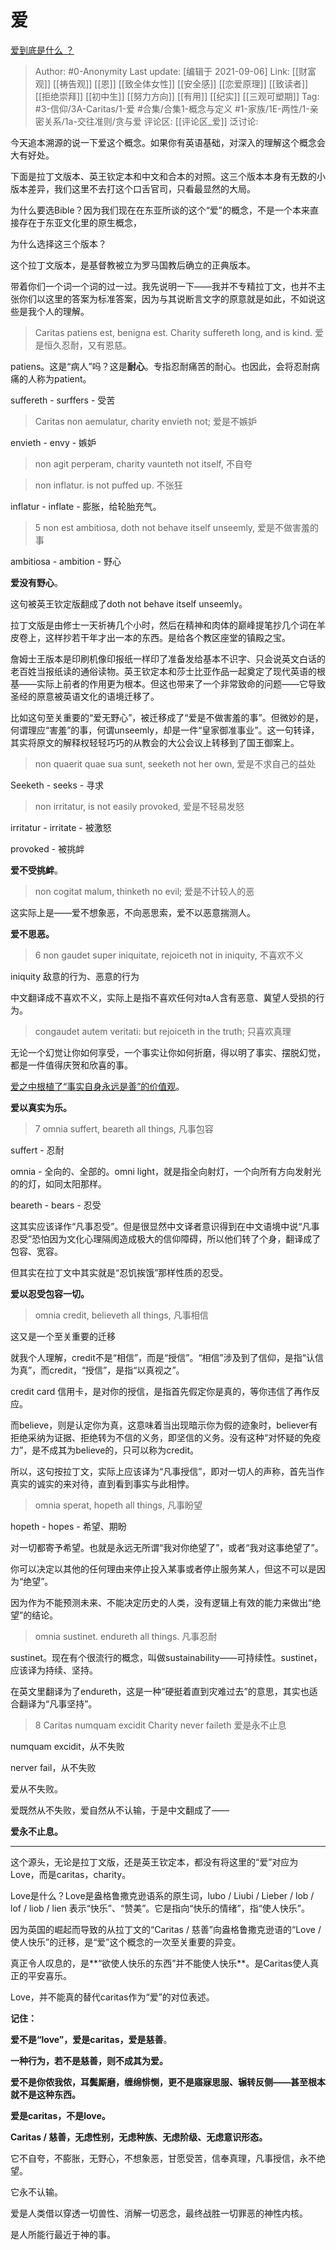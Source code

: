 # 爱
[爱到底是什么 ？](https://www.zhihu.com/question/444126370/answer/1743255025)

> Author: #0-Anonymity
> Last update: [编辑于 2021-09-06]
> Link: [[财富观]] [[祷告观]] [[恩]] [[致全体女性]] [[安全感]] [[恋爱原理]] [[致读者]] [[拒绝崇拜]] [[初中生]] [[努力方向]] [[有用]] [[纪实]] [[三观可塑期]]
> Tag: #3-信仰/3A-Caritas/1-爱 #合集/合集1-概念与定义 #1-家族/1E-两性/1-亲密关系/1a-交往准则/贪与爱
> 评论区: [[评论区_爱]]
> 泛讨论:

今天追本溯源的说一下爱这个概念。如果你有英语基础，对深入的理解这个概念会大有好处。

下面是拉丁文版本、英王钦定本和中文和合本的对照。这三个版本本身有无数的小版本差异，我们这里不去打这个口舌官司，只看最显然的大局。

为什么要选Bible？因为我们现在在东亚所谈的这个“爱”的概念，不是一个本来直接存在于东亚文化里的原生概念，

为什么选择这三个版本？

这个拉丁文版本，是基督教被立为罗马国教后确立的正典版本。

带着你们一个词一个词的过一过。我先说明一下——我并不专精拉丁文，也并不主张你们以这里的答案为标准答案，因为与其说断言文字的原意就是如此，不如说这些是我个人的理解。

> Caritas patiens est, benigna est.
> Charity suffereth long, and is kind.
> 爱是恒久忍耐，又有恩慈。

patiens。这是“病人”吗？这是**耐心**。专指忍耐痛苦的耐心。也因此，会将忍耐病痛的人称为patient。

suffereth - surffers - 受苦

> Caritas non aemulatur,
> charity envieth not;
> 爱是不嫉妒

envieth - envy - 嫉妒

> non agit perperam,
> charity vaunteth not itself,
> 不自夸

> non inflatur.
> is not puffed up.
> 不张狂

inflatur - inflate - 膨胀，给轮胎充气。

> 5 non est ambitiosa,
> doth not behave itself unseemly,
> 爱是不做害羞的事

ambitiosa - ambition - 野心

**爱没有野心**。

这句被英王钦定版翻成了doth not behave itself unseemly。

拉丁文版是由修士一天祈祷几个小时，然后在精神和肉体的巅峰提笔抄几个词在羊皮卷上，这样抄若干年才出一本的东西。是给各个教区座堂的镇殿之宝。

詹姆士王版本是印刷机像印报纸一样印了准备发给基本不识字、只会说英文白话的老百姓当报纸读的通俗读物。英王钦定本和莎士比亚作品一起奠定了现代英语的根基——实际上前者的作用更为根本。但这也带来了一个非常致命的问题——它导致圣经的原意被英语文化的语境迁移了。

比如这句至关重要的“爱无野心”，被迁移成了“爱是不做害羞的事”。但微妙的是，何谓理应“害羞”的事，何谓unseemly，却是一件“皇家御准事业”。这一句转译，其实将原文的解释权轻轻巧巧的从教会的大公会议上转移到了国王御案上。

> non quaerit quae sua sunt,
> seeketh not her own,
> 爱是不求自己的益处

Seeketh - seeks - 寻求

> non irritatur,
> is not easily provoked,
> 爱是不轻易发怒

irritatur - irritate - 被激怒

provoked - 被挑衅

**爱不受挑衅**。

> non cogitat malum,
> thinketh no evil;
> 爱是不计较人的恶

这实际上是——爱不想象恶，不向恶思索，爱不以恶意揣测人。

**爱不思恶。**

> 6 non gaudet super iniquitate,
> rejoiceth not in iniquity,
> 不喜欢不义

iniquity 敌意的行为、恶意的行为

中文翻译成不喜欢不义，实际上是指不喜欢任何对ta人含有恶意、冀望人受损的行为。

> congaudet autem veritati:
> but rejoiceth in the truth;
> 只喜欢真理

无论一个幻觉让你如何享受，一个事实让你如何折磨，得以明了事实、摆脱幻觉，都是一件值得庆贺和欣喜的事。

<u>爱之中根植了“事实自身永远是善”的价值观</u>。

**爱以真实为乐。**

> 7 omnia suffert,
> beareth all things,
> 凡事包容

suffert - 忍耐

omnia - 全向的、全部的。omni light，就是指全向射灯，一个向所有方向发射光的的灯，如同太阳那样。

beareth - bears - 忍受

这其实应该译作“凡事忍受”。但是很显然中文译者意识得到在中文语境中说“凡事忍受”恐怕因为文化心理隔阂造成极大的信仰障碍，所以他们转了个身，翻译成了包容、宽容。

但其实在拉丁文中其实就是“忍饥挨饿”那样性质的忍受。

**爱以忍受包容一切。**

> omnia credit,
> believeth all things,
> 凡事相信

这又是一个至关重要的迁移

就我个人理解，credit不是“相信”，而是“授信”。“相信”涉及到了信仰，是指“认信为真”，而credit，“授信”，是指“以真视之”。

credit card 信用卡，是对你的授信，是指首先假定你是真的，等你违信了再作反应。

而believe，则是认定你为真，这意味着当出现暗示你为假的迹象时，believer有拒绝采纳为证据、拒绝转为不信的义务，即坚信的义务。没有这种“对怀疑的免疫力”，是不成其为believe的，只可以称为credit。

所以，这句按拉丁文，实际上应该译为“凡事授信”，即对一切人的声称，首先当作真实的诚实的来对待，直到看到事实与此相悖。

> omnia sperat,
> hopeth all things,
> 凡事盼望

hopeth - hopes - 希望、期盼

对一切都寄予希望。也就是永远无所谓“我对你绝望了”，或者“我对这事绝望了”。

你可以决定以其他的任何理由来停止投入某事或者停止服务某人，但这不可以是因为“绝望”。

因为作为不能预测未来、不能决定历史的人类，没有逻辑上有效的能力来做出“绝望”的结论。

> omnia sustinet.
> endureth all things.
> 凡事忍耐

sustinet。现在有个很流行的概念，叫做sustainability——可持续性。sustinet，应该译为持续、坚持。

在英文里翻译为了endureth，这是一种“硬挺着直到灾难过去”的意思，其实也适合翻译为“凡事坚持”。

> 8 Caritas numquam excidit
> Charity never faileth
> 爱是永不止息

numquam excidit，从不失败

nerver fail，从不失败

爱从不失败。

爱既然从不失败，爱自然从不认输，于是中文翻成了——

**爱永不止息。**

---

这个源头，无论是拉丁文版，还是英王钦定本，都没有将这里的“爱”对应为Love，而是caritas，charity。

Love是什么？Love是盎格鲁撒克逊语系的原生词，lubo / Liubi / Lieber / lob / lof / liob / lien 表示“快乐”、“赞美”。它是指向“快乐的情绪”，指“使人快乐”。

因为英国的崛起而导致的从拉丁文的“Caritas / 慈善”向盎格鲁撒克逊语的“Love / 使人快乐”的迁移，是“爱”这个概念的一次至关重要的异变。

真正令人叹息的，是**“欲使人快乐的东西”并不能使人快乐**。是Caritas使人真正的平安喜乐。

Love，并不能真的替代caritas作为“爱”的对位表述。

**记住：**

**爱不是“love”，爱是caritas，爱是慈善**。

**一种行为，若不是慈善，则不成其为爱。**

**爱不是你侬我侬，耳鬓厮磨，缠绵悱恻，更不是寤寐思服、辗转反侧——甚至根本就不是这种东西。**

**爱是caritas，不是love。**

**Caritas / 慈善，无虑性别，无虑种族、无虑阶级、无虑意识形态。**

它不自夸，不膨胀，无野心，不想象恶，甘愿受苦，信奉真理，凡事授信，永不绝望。

它永不认输。

爱是人类借以穿透一切兽性、消解一切恶念，最终战胜一切罪恶的神性内核。

是人所能行最近于神的事。
